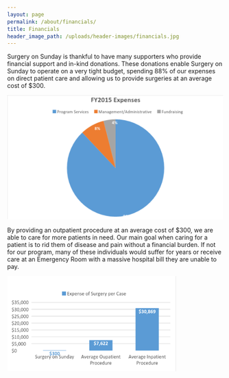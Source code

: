 ```yaml
---
layout: page
permalink: /about/financials/
title: Financials
header_image_path: /uploads/header-images/financials.jpg
---
```



Surgery on Sunday is thankful to have many supporters who provide financial support and in-kind donations. These donations enable Surgery on Sunday to operate on a very tight budget, spending 88% of our expenses on direct patient care and allowing us to provide surgeries at an average cost of $300.

![](/uploads/versions/screen-shot-2016-06-20-at-9-57-43-pm---x----574-329x---.png)

By providing an outpatient procedure at an average cost of $300, we are able to care for more patients in need. Our main goal when caring for a patient is to rid them of disease and pain without a financial burden. If not for our program, many of these individuals would suffer for years or receive care at an Emergency Room with a massive hospital bill they are unable to pay.

![](/uploads/versions/screen-shot-2016-06-20-at-9-57-58-pm---x----394-222x---.png)